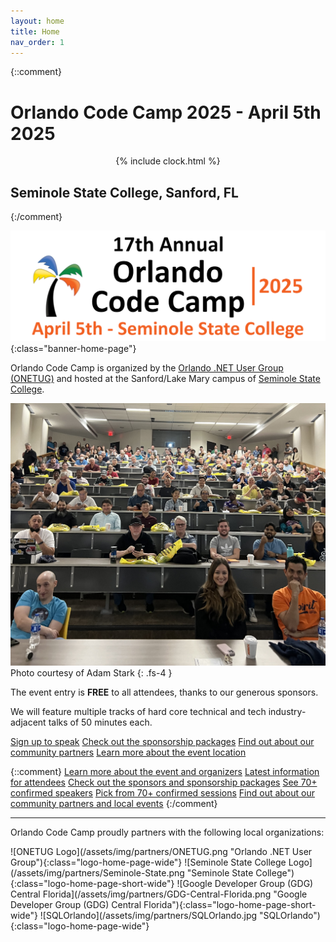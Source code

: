 ```yaml
---
layout: home
title: Home
nav_order: 1
---
```


{::comment}

# Orlando Code Camp 2025 - April 5th 2025

<div id="countdown-clock" style="text-align: center;">{% include clock.html %}</div>

## Seminole State College, Sanford, FL

{:/comment}

![Orlando Code Camp 2025 logo](/assets/img/banners/2025%20Code%20Camp%20-%20Banner.png "Orlando Code Camp 2025 - April 5th, 2025"){:class="banner-home-page"}

<p />

Orlando Code Camp is organized by the [Orlando .NET User Group (ONETUG)](https://onetug.net)
and hosted at the Sanford/Lake Mary campus of [Seminole State College](https://www.seminolestate.edu/slm).

<p />

<!-- [Sign up here to attend](https://www.eventbrite.com/e/orlando-code-camp-2024-tickets-800584980227) -->

<p />

![Orlando CC Keynote](/assets/img/photos/occ-keynote.jpg "Orlando CC KeyNote")
Photo courtesy of Adam Stark
{: .fs-4 }

<p />

The event entry is **FREE** to all attendees, thanks to our generous sponsors.

We will feature multiple tracks of hard core technical and tech industry-adjacent talks of 50 minutes each.

[Sign up to speak](/speakers)
[Check out the sponsorship packages](/sponsors)
[Find out about our community partners](/partners)
[Learn more about the event location](/location)

{::comment}
[Learn more about the event and organizers](/about)
[Latest information for attendees](/attendees)
[Check out the sponsors and sponsorship packages](/sponsors)
[See 70+ confirmed speakers](/speakers)
[Pick from 70+ confirmed sessions](/sessions)
[Find out about our community partners and local events](/partners)
{:/comment}

<!--

---

Orlando Code Camp is generously sponsored by the following companies:

<span float="left">
</span>

-->

---

Orlando Code Camp proudly partners with the following local organizations:

<span float="left">
  ![ONETUG Logo](/assets/img/partners/ONETUG.png "Orlando .NET User Group"){:class="logo-home-page-wide"}
  ![Seminole State College Logo](/assets/img/partners/Seminole-State.png "Seminole State College"){:class="logo-home-page-short-wide"}
  ![Google Developer Group (GDG) Central Florida](/assets/img/partners/GDG-Central-Florida.png "Google Developer Group (GDG) Central Florida"){:class="logo-home-page-short-wide"}
  ![SQLOrlando](/assets/img/partners/SQLOrlando.jpg "SQLOrlando"){:class="logo-home-page-wide"}
</span>
